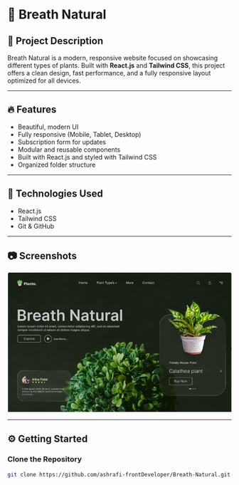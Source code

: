 # 🌱 Breath Natural

## 📝 Project Description

Breath Natural is a modern, responsive website focused on showcasing different types of plants. Built with **React.js** and **Tailwind CSS**, this project offers a clean design, fast performance, and a fully responsive layout optimized for all devices.

---

## 🔥 Features

- Beautiful, modern UI
- Fully responsive (Mobile, Tablet, Desktop)
- Subscription form for updates
- Modular and reusable components
- Built with React.js and styled with Tailwind CSS
- Organized folder structure

---

## 🚀 Technologies Used

- React.js
- Tailwind CSS
- Git & GitHub

---

## 📷 Screenshots
![Image](Screen-demo-project.png)

---

## ⚙️ Getting Started

### Clone the Repository

```bash
git clone https://github.com/ashrafi-frontDeveloper/Breath-Natural.git

